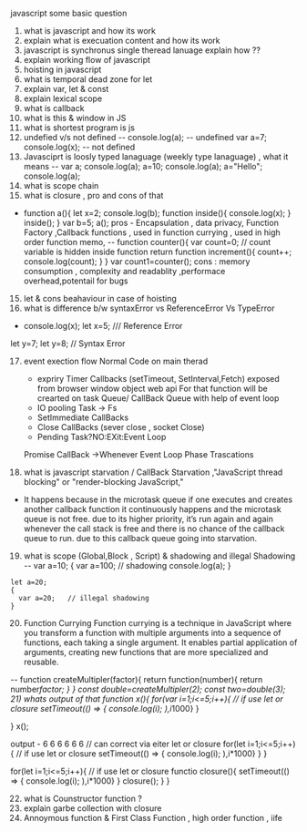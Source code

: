 
javascript some basic question 
1) what is  javascript and how its work
2) explain what is execuation  content and how its work 
3) javascript is synchronus single theread lanuage explain how ??
4) explain working flow of javascript 
5) hoisting in javascript
6) what is temporal dead zone for let 
6) explain var, let & const 
7) explain lexical scope 
8) what is callback
9) what is this & window in JS
10) what is shortest program is js 
11) undefied v/s not defined 
--  console.log(a); -- undefined 
    var a=7;
    console.log(x);  -- not defined 
12) Javasciprt is loosly typed lanaguage (weekly type lanaguage) , what it means 
  --   var a;
       console.log(a);
       a=10;
       console.log(a);
       a="Hello";
       console.log(a);
13) what is scope chain  
14) what is closure , pro and cons of that 
  - function a(){
    let x=2;
    console.log(b);
    function inside(){
        console.log(x);
    }
    inside();
  }
  var b=5;
  a();
  pros - Encapsulation , data privacy, Function Factory ,Callback functions , used in function currying , used in high order function 
  memo,
   -- function counter(){
    var count=0;  // count variable is hidden inside function 
     return function increment(){
      count++;
      console.log(count);
     }
   }
   var count1=counter();
  cons : memory consumption , complexity and readablity ,performace overhead,potentail for bugs
15)  let & cons beahaviour in case of hoisting 
16) what is difference b/w syntaxError vs ReferenceError Vs TypeError
   - console.log(x);
   let x=5;  /// Reference Error

   let y=7;
   let y=8; // Syntax Error

   
17) event exection flow 
    Normal Code on main therad 
    - expriry Timer Callbacks (setTimeout, SetInterval,Fetch) exposed from browser window object web api 
     For that function will be crearted on task Queue/ CallBack Queue with help of event  loop  
    - IO pooling Task -> Fs 
    - SetImmediate CallBacks
    - Close CallBacks (sever close , socket Close)
    - Pending Task?NO:EXit:Event Loop 

    Promise CallBack ->Whenever Event Loop Phase Trascations 
18) what is javascript starvation / CallBack Starvation ,"JavaScript thread blocking" or "render-blocking JavaScript,"
- It happens because in the microtask queue if one executes and creates another callback function it continuously happens and the microtask queue is not free. due to its higher priority, it’s run again and again whenever the call stack is free and there is no chance of the callback queue to run. due to this callback queue going into starvation.

 19) what is scope (Global,Block , Script) & shadowing and illegal Shadowing 
 -- var a=10;
    {
      var a=100;  // shadowing 
      console.log(a);
    }

    let a=20;
    {
      var a=20;   // illegal shadowing 
    }
20) Function Currying 
Function currying is a technique in JavaScript where you transform a function with multiple arguments into a sequence of functions, each taking a single argument. It enables partial application of arguments, creating new functions that are more specialized and reusable.

   -- function createMultipler(factor){
        return function(number){
          return number*factor;
        }
   }
   const double=createMultipler(2);
   const two=double(3);
21) whats output of that 
function x(){
  for(var i=1;i<=5;i++){   // if use let  or closure 
   setTimeout(() => {
    console.log(i);
   ),i*1000}
  }

}
x();

output - 6 6  6 6 6 6 // 
can correct via eiter let or closure 
 for(let i=1;i<=5;i++){   // if use let  or closure 
   setTimeout(() => {
    console.log(i);
   ),i*1000}
  }
}

 for(let i=1;i<=5;i++){   // if use let  or closure 
   functio  closure(){
       setTimeout(() => {
    console.log(i);
   ),i*1000}
   }
   closure();
  }
}

22) what is Counstructor function ?
23) explain garbe collection with closure 
24) Annoymous function & First Class Function , high order function ,
iife 